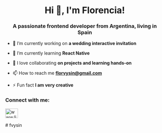 <h1 align="center">Hi 👋, I'm Florencia!</h1>
<h3 align="center">A passionate frontend developer from Argentina, living in Spain</h3>

- 🔭 I’m currently working on **a wedding interactive invitation**

- 🌱 I’m currently learning **React Native**

- 🤝 I love collaborating **on projects and learning hands-on**

- 📫 How to reach me **florvysin@gmail.com**

- ⚡ Fun fact **I am very creative**

<h3 align="left">Connect with me:</h3>
<p align="left">
<a href="https://linkedin.com/in/www.linkedin.com/in/florenciavysin" target="blank"><img align="center" src="https://raw.githubusercontent.com/rahuldkjain/github-profile-readme-generator/master/src/images/icons/Social/linked-in-alt.svg" alt="www.linkedin.com/in/florenciavysin" height="30" width="40" /></a>
</p># fvysin
